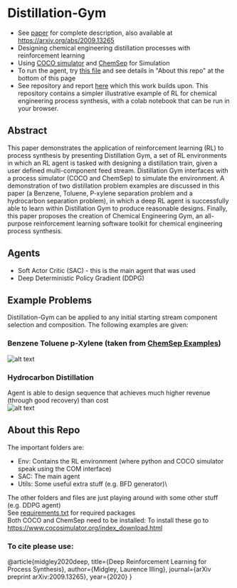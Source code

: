 # Distillation-Gym
 - See [paper](../Feature-double_done/Deep_Reinforcement_Learning_for_Process_Synthesis.pdf) for complete description, also available at https://arxiv.org/abs/2009.13265
 - Designing chemical engineering distillation processes with reinforcement learning
 - Using [COCO simulator](https://www.cocosimulator.org/) and [ChemSep](http://www.chemsep.org/program/index.html) for Simulation
 - To run the agent, try [this file](../Feature-double_done/SAC/run_SAC.py) and see details in "About this repo" at the bottom of this page
 - See repository and report [here](https://github.com/lollcat/RL-Process-Design) which this work builds upon. This repository contains a simpler illustrative example of RL for chemical engineering process synthesis, with a colab notebook that can be run in your browser. 

## Abstract
This paper demonstrates the application of reinforcement learning (RL) to process synthesis by
presenting Distillation Gym, a set of RL environments in which an RL agent is tasked with designing
a distillation train, given a user defined multi-component feed stream. Distillation Gym interfaces
with a process simulator (COCO and ChemSep) to simulate the environment. A demonstration of two
distillation problem examples are discussed in this paper (a Benzene, Toluene, P-xylene separation
problem and a hydrocarbon separation problem), in which a deep RL agent is successfully able to
learn within Distillation Gym to produce reasonable designs. Finally, this paper proposes the creation
of Chemical Engineering Gym, an all-purpose reinforcement learning software toolkit for chemical
engineering process synthesis.
 
 ## Agents
  - Soft Actor Critic (SAC) - this is the main agent that was used
  - Deep Deterministic Policy Gradient (DDPG)
 
## Example Problems
Distillation-Gym can be applied to any initial starting stream component selection and composition. The following examples are given:
### Benzene Toluene p-Xylene (taken from [ChemSep Examples](http://www.chemsep.org/downloads/index.html))
 ![alt text](../Feature-double_done/SAC/BFDs/CONFIG%203/Attempt%202%20(best)/SAC_CONFIG_3___1598820337.9998825score_2.43.png "Benzene Toluene p-Xylene Final Design")
 ### Hydrocarbon Distillation
Agent is able to design sequence that achieves much higher revenue (through good recovery) than cost  
 ![alt text](../Feature-double_done/SAC/BFDs/CONFIG%200/best/SAC_CONFIG_0___1599080706.16091score_2.7.png "Hydrocarbon distillation")
 
 
 ## About this Repo
 The important folders are:
  - Env: Contains the RL environment (where python and COCO simulator speak using the COM interface)
  - SAC: The main agent
  - Utils: Some useful extra stuff (e.g. BFD generator)\

The other folders and files are just playing around with some other stuff (e.g. DDPG agent)\
See [requirements.txt](../Feature-double_done/requirements.txt) for required packages\
Both COCO and ChemSep need to be installed: To install these go to https://www.cocosimulator.org/index_download.html
 
### To cite please use:

@article{midgley2020deep,
  title={Deep Reinforcement Learning for Process Synthesis},
  author={Midgley, Laurence Illing},
  journal={arXiv preprint arXiv:2009.13265},
  year={2020}
}


